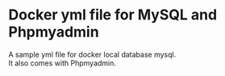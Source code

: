 # Docker yml file for MySQL and Phpmyadmin  
A sample yml file for docker local database mysql.  
It also comes with Phpmyadmin.  
